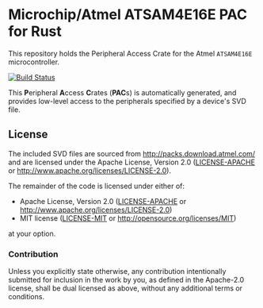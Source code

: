 # Microchip/Atmel ATSAM4E16E PAC for Rust

This repository holds the Peripheral Access Crate for the Atmel `ATSAM4E16E` microcontroller.

[![Build Status](https://travis-ci.org/atsam4e-rs/atsam4e16e.svg?branch=master)](https://travis-ci.org/atsam4e-rs/atsam4e16e-pac)

This **P**eripheral **A**ccess **C**rates (**PAC**s) is automatically generated, and provides low-level access to the peripherals specified by a device's SVD file.

## License

The included SVD files are sourced from http://packs.download.atmel.com/ and
are licensed under the Apache License, Version 2.0 ([LICENSE-APACHE](LICENSE-APACHE) or
http://www.apache.org/licenses/LICENSE-2.0).

The remainder of the code is licensed under either of:

- Apache License, Version 2.0 ([LICENSE-APACHE](LICENSE-APACHE) or
  http://www.apache.org/licenses/LICENSE-2.0)
- MIT license ([LICENSE-MIT](LICENSE-MIT) or http://opensource.org/licenses/MIT)

at your option.

### Contribution

Unless you explicitly state otherwise, any contribution intentionally submitted for inclusion in the
work by you, as defined in the Apache-2.0 license, shall be dual licensed as above, without any
additional terms or conditions.
